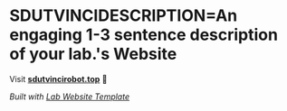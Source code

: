
# SDUTVINCIDESCRIPTION=An engaging 1-3 sentence description of your lab.'s Website

Visit **[sdutvincirobot.top](http://sdutvincirobot.top)** 🚀

_Built with [Lab Website Template](https://greene-lab.gitbook.io/lab-website-template-docs)_

